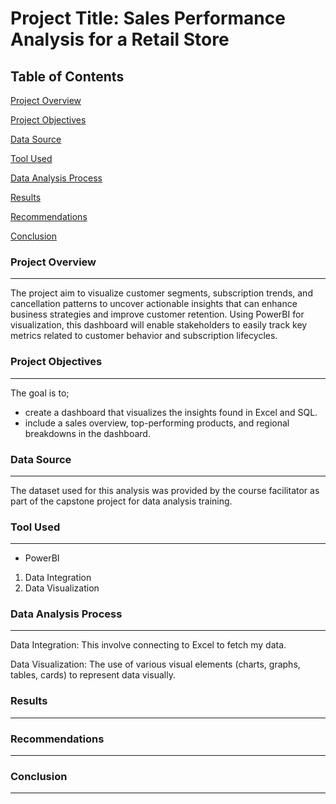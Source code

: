 # Project Title: Sales Performance Analysis for a Retail Store

## Table of Contents
[Project Overview](#project-overview)

[Project Objectives](#project-objectives)

[Data Source](#data-source)

[Tool Used](#tool-used)

[Data Analysis Process](#data-analysis-process)

[Results](#results)

[Recommendations](#recommendations)

[Conclusion](#conclusion)

### Project Overview
---

The project aim to visualize customer segments, subscription trends, and cancellation patterns to uncover actionable insights that can enhance business strategies and improve customer retention. Using PowerBI for visualization, this dashboard will enable stakeholders to easily track key metrics related to customer behavior and subscription lifecycles.

### Project Objectives
---
The goal is to;
- create a dashboard that visualizes the insights found in Excel and SQL.
- include a sales overview, top-performing products, and regional breakdowns in the dashboard.
  
### Data Source
---
The dataset used for this analysis was provided by the course facilitator as part of the capstone project for data analysis training.

### Tool Used
---
- PowerBI
  
1. Data Integration
2. Data Visualization

###  Data Analysis Process
---

Data Integration: This involve connecting to Excel to fetch my data.

Data Visualization: The use of various visual elements (charts, graphs, tables, cards) to represent data visually.

### Results
---

### Recommendations
---

### Conclusion
---

